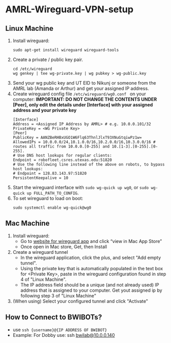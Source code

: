 # AMRL-Wireguard-VPN-setup

## Linux Machine

1. Install wireguard:
    ```
    sudo apt-get install wireguard wireguard-tools
    ```
2. Create a private / public key pair.
    ```
    cd /etc/wireguard
    wg genkey | tee wg-private.key | wg pubkey > wg-public.key
    ```
3. Send your wg public key and UT EID to Nikunj or someone from the AMRL lab (Amanda or Arthur) and get your assigned IP address.  
4. Create wireguard config file `/etc/wireguard/wg0.conf ` on your computer:
    **IMPORTANT: DO NOT CHANGE THE CONTENTS UNDER [Peer], only edit the details under [Interface] with your assigned address and your private key**
    ```
    [Interface]
    Address = <Assigned IP Address by AMRL> # e.g. 10.0.0.101/32
    PrivateKey = <WG Private Key>
    [Peer]
    PublicKey = AANZBeRHBxUGO1W6Flq63ThnlJlxT93XNuGtqiwPz1w=
    AllowedIPs = 10.0.0.0/24,10.1.0.0/16,10.2.0.0/16,10.3.0.0/16 # routes all traffic from 10.0.0.[0-255] and 10.[1-3].[0-255].[0-255].
    # Use DNS host lookups for regular clients:
    Endpoint = robofleet.csres.utexas.edu:51820
    # Use the following line instead of the above on robots, to bypass host lookups:
    # Endpoint = 128.83.143.97:51820
    PersistentKeepalive = 10
    ```
5. Start the wireguard interface with `sudo wg-quick up wg0`, or `sudo wg-quick up FULL_PATH_TO_CONFIG`.
6. To set wireguard to load on boot:
    ```
    sudo systemctl enable wg-quick@wg0
    ```

## Mac Machine
1. Install wireguard:
    - Go to [website for wireguard app](https://apps.apple.com/us/app/wireguard/id1451685025?mt=12) and click “view in Mac App Store”
    - Once open in Mac store, Get, then Install
2. Create a wireguard tunnel
    - In the wireguard application, click the plus, and select "Add empty tunnel".
    - Using the private key that is automatically populated in the text box for \<Private Key\>, paste in the wireguard configuration found in step 4 of "Linux Machine".
    - The IP address field should be a unique (and not already used) IP address that is assigned to your computer. Get yout assigned ip by following step 3 of "Linux Machine"
3. (When using) Select your configured tunnel and click "Activate"


## How to Connect to BWIBOTs?
- use ``` ssh {username}@{IP ADDRESS OF BWIBOT} ```
- Example: For Dobby use: ssh bwilab@10.0.0.140
